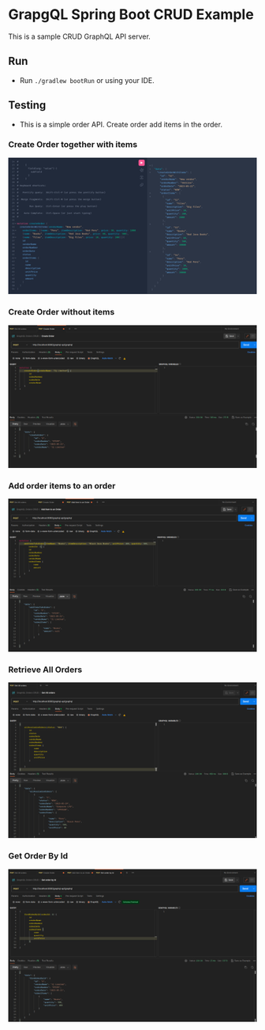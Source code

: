 # GrapgQL Spring Boot CRUD Example

This is a sample CRUD GraphQL API server.

## Run
- Run `./gradlew bootRun` or using your IDE.

## Testing
- This is a simple order API. Create order add items in the order.

### Create Order together with items

<img src="screens/order_with_items.png" alt="Sample login"  />

### Create Order without items

<img src="screens/create_order.png" alt="Sample login"  />

### Add order items to an order

<img src="screens/add_items_to_order.png" alt="Sample login"  />

### Retrieve All Orders

<img src="screens/all_orders.png" alt="Sample login"  />

### Get Order By Id

<img src="screens/get_one_by_id.png" alt="Sample login"  />